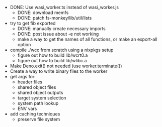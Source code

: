 - DONE: Use wasi_worker.ts instead of wasi_worker.js
    - DONE: download memfs
    - DONE: patch fs-monkey/lib/util/lists 
- try to get fib exported
    - DONE: manually create necessary imports
    - DONE: post issue about -e not working
    - make a way to get the names of all functions, or make an export-all option
- compile ./wcc from scratch using a nixpkgs setup
    - figure out how to build lib/wcrt0.a
    - figure out how to build lib/wlibc.a
- Make Deno.exit() not needed (use worker.terminate())
- Create a way to write binary files to the worker
- get args for:
    - header files
    - shared object files
    - shared object outputs
    - target system selection
    - system path lookup
    - ENV vars
- add caching techniques
    - preserve file system